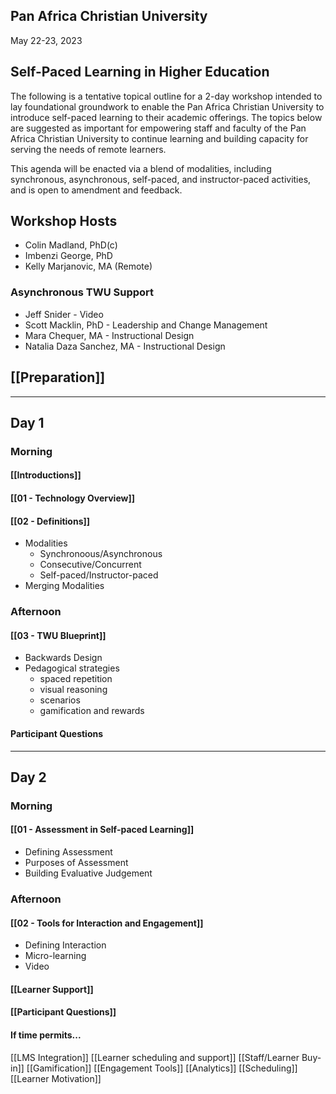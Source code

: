 ## Pan Africa Christian University
May 22-23, 2023

## Self-Paced Learning in Higher Education

The following is a tentative topical outline for a 2-day workshop intended to lay foundational groundwork to enable the Pan Africa Christian University to introduce self-paced learning to their academic offerings. The topics below are suggested as important for empowering staff and faculty of the Pan Africa Christian University to continue learning and building capacity for serving the needs of remote learners.

This agenda will be enacted via a blend of modalities, including synchronous, asynchronous, self-paced, and instructor-paced activities, and is open to amendment and feedback.

## Workshop Hosts
- Colin Madland, PhD(c)
- Imbenzi George, PhD
- Kelly Marjanovic, MA (Remote)

### Asynchronous TWU Support
- Jeff Snider - Video
- Scott Macklin, PhD - Leadership and Change Management
- Mara Chequer, MA - Instructional Design
- Natalia Daza Sanchez, MA - Instructional Design

## [[Preparation]]

---

## Day 1

### Morning

#### [[Introductions]] 

#### [[01 - Technology Overview]]

#### [[02 - Definitions]]
- Modalities 
	- Synchronoous/Asynchronous
	- Consecutive/Concurrent
	- Self-paced/Instructor-paced
- Merging Modalities

### Afternoon

#### [[03 - TWU Blueprint]]
- Backwards Design
- Pedagogical strategies
	- spaced repetition
	- visual reasoning
	- scenarios
	- gamification and rewards

#### Participant Questions

---

## Day 2

### Morning

#### [[01 - Assessment in Self-paced Learning]]
- Defining Assessment
- Purposes of Assessment
- Building Evaluative Judgement

### Afternoon

#### [[02 - Tools for Interaction and Engagement]]
- Defining Interaction
- Micro-learning
- Video

#### [[Learner Support]]

#### [[Participant Questions]]

#### If time permits...
[[LMS Integration]]
[[Learner scheduling and support]]
[[Staff/Learner Buy-in]]
[[Gamification]]
[[Engagement Tools]]
[[Analytics]]
[[Scheduling]]
[[Learner Motivation]]
